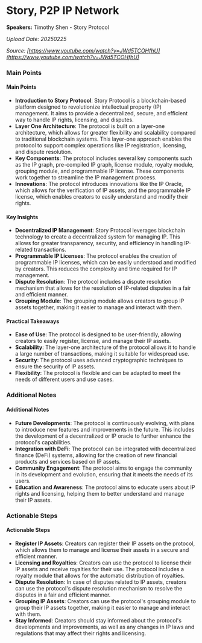 # Story, P2P IP Network

**Speakers:** Timothy Shen - Story Protocol


*Upload Date: 20250225*

*Source: [https://www.youtube.com/watch?v=JWd5TCOHfhU](https://www.youtube.com/watch?v=JWd5TCOHfhU)*

### Main Points

#### Main Points
- **Introduction to Story Protocol**: Story Protocol is a blockchain-based platform designed to revolutionize intellectual property (IP) management. It aims to provide a decentralized, secure, and efficient way to handle IP rights, licensing, and disputes.
- **Layer One Architecture**: The protocol is built on a layer-one architecture, which allows for greater flexibility and scalability compared to traditional blockchain systems. This layer-one approach enables the protocol to support complex operations like IP registration, licensing, and dispute resolution.
- **Key Components**: The protocol includes several key components such as the IP graph, pre-compiled IP graph, license module, royalty module, grouping module, and programmable IP license. These components work together to streamline the IP management process.
- **Innovations**: The protocol introduces innovations like the IP Oracle, which allows for the verification of IP assets, and the programmable IP license, which enables creators to easily understand and modify their rights.

#### Key Insights
- **Decentralized IP Management**: Story Protocol leverages blockchain technology to create a decentralized system for managing IP. This allows for greater transparency, security, and efficiency in handling IP-related transactions.
- **Programmable IP Licenses**: The protocol enables the creation of programmable IP licenses, which can be easily understood and modified by creators. This reduces the complexity and time required for IP management.
- **Dispute Resolution**: The protocol includes a dispute resolution mechanism that allows for the resolution of IP-related disputes in a fair and efficient manner.
- **Grouping Module**: The grouping module allows creators to group IP assets together, making it easier to manage and interact with them.

#### Practical Takeaways
- **Ease of Use**: The protocol is designed to be user-friendly, allowing creators to easily register, license, and manage their IP assets.
- **Scalability**: The layer-one architecture of the protocol allows it to handle a large number of transactions, making it suitable for widespread use.
- **Security**: The protocol uses advanced cryptographic techniques to ensure the security of IP assets.
- **Flexibility**: The protocol is flexible and can be adapted to meet the needs of different users and use cases.

### Additional Notes

#### Additional Notes
- **Future Developments**: The protocol is continuously evolving, with plans to introduce new features and improvements in the future. This includes the development of a decentralized or IP oracle to further enhance the protocol's capabilities.
- **Integration with DeFi**: The protocol can be integrated with decentralized finance (DeFi) systems, allowing for the creation of new financial products and services based on IP assets.
- **Community Engagement**: The protocol aims to engage the community in its development and evolution, ensuring that it meets the needs of its users.
- **Education and Awareness**: The protocol aims to educate users about IP rights and licensing, helping them to better understand and manage their IP assets.

### Actionable Steps

#### Actionable Steps
- **Register IP Assets**: Creators can register their IP assets on the protocol, which allows them to manage and license their assets in a secure and efficient manner.
- **Licensing and Royalties**: Creators can use the protocol to license their IP assets and receive royalties for their use. The protocol includes a royalty module that allows for the automatic distribution of royalties.
- **Dispute Resolution**: In case of disputes related to IP assets, creators can use the protocol's dispute resolution mechanism to resolve the disputes in a fair and efficient manner.
- **Grouping IP Assets**: Creators can use the protocol's grouping module to group their IP assets together, making it easier to manage and interact with them.
- **Stay Informed**: Creators should stay informed about the protocol's developments and improvements, as well as any changes in IP laws and regulations that may affect their rights and licensing.